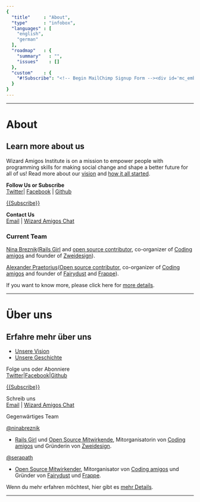 ```yaml
---
{
  "title"     : "About",
  "type"      : "infobox",
  "languages" : [
    "english",
    "german"
  ],
  "roadmap"   : {
    "summary"   : "",
    "issues"    : []
  },
  "custom"    : {
    "#!Subscribe": "<!-- Begin MailChimp Signup Form --><div id='mc_embed_signup'><form action='//institute.us10.list-manage.com/subscribe/post?u=bd13e8f9c3477f7fc74c55030&amp;id=6feca0b2d4' method='post' id='mc-embedded-subscribe-form' name='mc-embedded-subscribe-form' class='validate' target='_blank' novalidate><div id='mc_embed_signup_scroll'><input type='email' value='' name='EMAIL' class='email' id='mce-EMAIL' placeholder='email address' required><!-- real people should not fill this in and expect good things - do not remove this or risk form bot signups--><div style='position: absolute; left: -5000px;'><input type='text' name='b_bd13e8f9c3477f7fc74c55030_6feca0b2d4' tabindex='-1' value=''></div><div class='clear'><input type='submit' value='Subscribe' name='subscribe' id='mc-embedded-subscribe' class='button'></div></div></form></div><!--End mc_embed_signup-->"
  }
}
---
```


---
[](@english)
# About

## Learn more about us
Wizard Amigos Institute is on a mission to empower people with programming skills for making social change and shape a better future for all of us! Read more about our [vision](https://github.com/wizardamigosinstitute/organization/blob/master/CONTENT/manifest.markdown) and [how it all started](https://github.com/wizardamigosinstitute/organization/blob/master/CONTENT/story.markdown).

**Follow Us or Subscribe**   
[Twitter](https://twitter.com/wizardamigos)| [Facebook](https://www.facebook.com/wizardamigos) | [Github](https://github.com/wizardamigosinstitute)

[{{Subscribe}}](#!Subscribe)

**Contact Us**  
[Email](mailto:wizard@amigos.institute) | [Wizard Amigos Chat](https://gitter.im/wizardamigosinstitute/chat)

### Current Team  

[Nina Breznik](https://twitter.com/ninabreznik)([Rails Girl](http://railsgirlsberlin.de/) and [open source contributor](https://github.com/ninabreznik), co-organizer of [Coding amigos](http://www.meetup.com/CodingAmigos/) and founder of [Zweidesign](http://zweidesign.co/)).

[Alexander Praetorius](https://twitter.com/serapath)([Open source contributor](https://github.com/serapath), co-organizer of [Coding amigos](http://www.meetup.com/CodingAmigos/) and founder of [Fairydust](http://fairydust.agency) and [Frappe](http://frappe-rheinmain.de/)).

If you want to know more, please click here for [more details](https://github.com/wizardamigosinstitute/organisation/blob/master/README.md).

[//]: # (@TODO: add "Impressum", "Address", "TaxNo.", ...)

---
[](@german)
# Über uns

## Erfahre mehr über uns
* [Unsere Vision](https://github.com/wizardamigosinstitute/organization/blob/master/CONTENT/manifest.markdown)
* [Unsere Geschichte](https://github.com/wizardamigosinstitute/organization/blob/master/CONTENT/story.markdown)

Folge uns oder Abonniere     
[Twitter](https://twitter.com/wizardamigos)|[Facebook](https://www.facebook.com/wizardamigos)|[Github](https://github.com/wizardamigosinstitute)

[{{Subscribe}}](#!Subscribe)

Schreib uns  
[Email](mailto:wizard@amigos.institute) | [Wizard Amigos Chat](https://gitter.im/wizardamigosinstitute/chat)

Gegenwärtiges Team  

[@ninabreznik](https://twitter.com/ninabreznik)
* [Rails Girl](http://railsgirlsberlin.de/) und [Open Source Mitwirkende](https://github.com/ninabreznik), Mitorganisatorin von [Coding amigos](http://www.meetup.com/CodingAmigos/) und Gründerin von [Zweidesign](http://zweidesign.co/).

[@serapath](https://twitter.com/serapath)   
* [Open Source Mitwirkender](https://github.com/serapath), Mitorganisator von [Coding amigos](http://www.meetup.com/CodingAmigos/) und Gründer von [Fairydust](http://fairydust.agency) und [Frappe](http://frappe-rheinmain.de/).

Wenn du mehr erfahren möchtest, hier gibt es [mehr Details](https://github.com/wizardamigosinstitute/organisation/blob/master/README.md).

---
